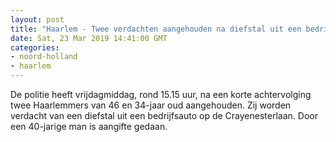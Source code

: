 ```yaml
---
layout: post
title: "Haarlem - Twee verdachten aangehouden na diefstal uit een bedrijfsauto"
date: Sat, 23 Mar 2019 14:41:00 GMT
categories: 
- noord-holland 
- haarlem 
---
```


De politie heeft vrijdagmiddag, rond 15.15 uur, na een korte achtervolging twee Haarlemmers van 46 en 34-jaar oud aangehouden. Zij worden verdacht van een diefstal uit een bedrijfsauto op de Crayenesterlaan. Door een 40-jarige man is aangifte gedaan.
